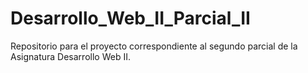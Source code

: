 # Desarrollo_Web_II_Parcial_II
Repositorio para el proyecto correspondiente al segundo parcial de la Asignatura Desarrollo Web II.
